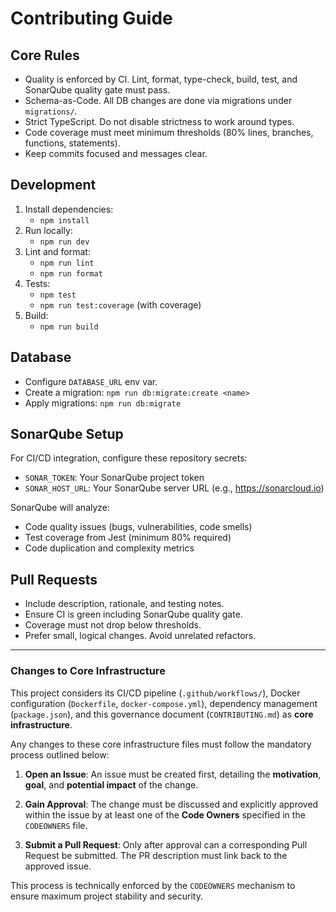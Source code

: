 # Contributing Guide

## Core Rules

- Quality is enforced by CI. Lint, format, type-check, build, test, and SonarQube quality gate must pass.
- Schema-as-Code. All DB changes are done via migrations under `migrations/`.
- Strict TypeScript. Do not disable strictness to work around types.
- Code coverage must meet minimum thresholds (80% lines, branches, functions, statements).
- Keep commits focused and messages clear.

## Development

1. Install dependencies:
   - `npm install`
2. Run locally:
   - `npm run dev`
3. Lint and format:
   - `npm run lint`
   - `npm run format`
4. Tests:
   - `npm test`
   - `npm run test:coverage` (with coverage)
5. Build:
   - `npm run build`

## Database

- Configure `DATABASE_URL` env var.
- Create a migration: `npm run db:migrate:create <name>`
- Apply migrations: `npm run db:migrate`

## SonarQube Setup

For CI/CD integration, configure these repository secrets:
- `SONAR_TOKEN`: Your SonarQube project token
- `SONAR_HOST_URL`: Your SonarQube server URL (e.g., https://sonarcloud.io)

SonarQube will analyze:
- Code quality issues (bugs, vulnerabilities, code smells)
- Test coverage from Jest (minimum 80% required)
- Code duplication and complexity metrics

## Pull Requests

- Include description, rationale, and testing notes.
- Ensure CI is green including SonarQube quality gate.
- Coverage must not drop below thresholds.
- Prefer small, logical changes. Avoid unrelated refactors.

---

### Changes to Core Infrastructure

This project considers its CI/CD pipeline (`.github/workflows/`), Docker configuration (`Dockerfile`, `docker-compose.yml`), dependency management (`package.json`), and this governance document (`CONTRIBUTING.md`) as **core infrastructure**.

Any changes to these core infrastructure files must follow the mandatory process outlined below:

1. **Open an Issue**: An issue must be created first, detailing the **motivation**, **goal**, and **potential impact** of the change.

2. **Gain Approval**: The change must be discussed and explicitly approved within the issue by at least one of the **Code Owners** specified in the `CODEOWNERS` file.

3. **Submit a Pull Request**: Only after approval can a corresponding Pull Request be submitted. The PR description must link back to the approved issue.

This process is technically enforced by the `CODEOWNERS` mechanism to ensure maximum project stability and security.
